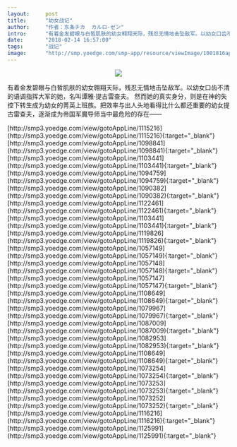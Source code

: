 ```yaml
---
layout:     post
title:      "幼女战记"
author:     "作者：东条チカ  カルロ·ゼン"
intro:      "有着金发碧眼与白皙肌肤的幼女翱翔天际，残忍无情地击坠敌军。以幼女口齿不清的语调指挥大军的她，名叫谭雅·提古雷查夫。 然而她的真实身分，则是在神的失控下转生成为幼女的菁英上班族。把效率与出人头地看得比什么都还重要的幼女提古雷查夫，逐渐成为帝国军魔导师当中最危险的存在——"
date:       "2018-02-14 16:57:00"
tags:       "战记"
image:      "http://smp.yoedge.com/smp-app/resource/viewImage/1001816appline.png"
---
```

<div style="text-align: center">
<p><img src="http://smp.yoedge.com/smp-app/resource/viewImage/1001816appline.png"/></p>
</div>
<p class="post-meta">
<span>有着金发碧眼与白皙肌肤的幼女翱翔天际，残忍无情地击坠敌军。以幼女口齿不清的语调指挥大军的她，名叫谭雅·提古雷查夫。 然而她的真实身分，则是在神的失控下转生成为幼女的菁英上班族。把效率与出人头地看得比什么都还重要的幼女提古雷查夫，逐渐成为帝国军魔导师当中最危险的存在——</span>
</p>
[http://smp3.yoedge.com/view/gotoAppLine/1115216](http://smp3.yoedge.com/view/gotoAppLine/1115216){:target="_blank"}
[http://smp3.yoedge.com/view/gotoAppLine/1098841](http://smp3.yoedge.com/view/gotoAppLine/1098841){:target="_blank"}
[http://smp3.yoedge.com/view/gotoAppLine/1103441](http://smp3.yoedge.com/view/gotoAppLine/1103441){:target="_blank"}
[http://smp3.yoedge.com/view/gotoAppLine/1094759](http://smp3.yoedge.com/view/gotoAppLine/1094759){:target="_blank"}
[http://smp3.yoedge.com/view/gotoAppLine/1090382](http://smp3.yoedge.com/view/gotoAppLine/1090382){:target="_blank"}
[http://smp3.yoedge.com/view/gotoAppLine/1122461](http://smp3.yoedge.com/view/gotoAppLine/1122461){:target="_blank"}
[http://smp3.yoedge.com/view/gotoAppLine/1103441](http://smp3.yoedge.com/view/gotoAppLine/1103441){:target="_blank"}
[http://smp3.yoedge.com/view/gotoAppLine/1119826](http://smp3.yoedge.com/view/gotoAppLine/1119826){:target="_blank"}
[http://smp3.yoedge.com/view/gotoAppLine/1057149](http://smp3.yoedge.com/view/gotoAppLine/1057149){:target="_blank"}
[http://smp3.yoedge.com/view/gotoAppLine/1057148](http://smp3.yoedge.com/view/gotoAppLine/1057148){:target="_blank"}
[http://smp3.yoedge.com/view/gotoAppLine/1057147](http://smp3.yoedge.com/view/gotoAppLine/1057147){:target="_blank"}
[http://smp3.yoedge.com/view/gotoAppLine/1108649](http://smp3.yoedge.com/view/gotoAppLine/1108649){:target="_blank"}
[http://smp3.yoedge.com/view/gotoAppLine/1079967](http://smp3.yoedge.com/view/gotoAppLine/1079967){:target="_blank"}
[http://smp3.yoedge.com/view/gotoAppLine/1087009](http://smp3.yoedge.com/view/gotoAppLine/1087009){:target="_blank"}
[http://smp3.yoedge.com/view/gotoAppLine/1082953](http://smp3.yoedge.com/view/gotoAppLine/1082953){:target="_blank"}
[http://smp3.yoedge.com/view/gotoAppLine/1108649](http://smp3.yoedge.com/view/gotoAppLine/1108649){:target="_blank"}
[http://smp3.yoedge.com/view/gotoAppLine/1073254](http://smp3.yoedge.com/view/gotoAppLine/1073254){:target="_blank"}
[http://smp3.yoedge.com/view/gotoAppLine/1073253](http://smp3.yoedge.com/view/gotoAppLine/1073253){:target="_blank"}
[http://smp3.yoedge.com/view/gotoAppLine/1073252](http://smp3.yoedge.com/view/gotoAppLine/1073252){:target="_blank"}
[http://smp3.yoedge.com/view/gotoAppLine/1116216](http://smp3.yoedge.com/view/gotoAppLine/1116216){:target="_blank"}
[http://smp3.yoedge.com/view/gotoAppLine/1125991](http://smp3.yoedge.com/view/gotoAppLine/1125991){:target="_blank"}


